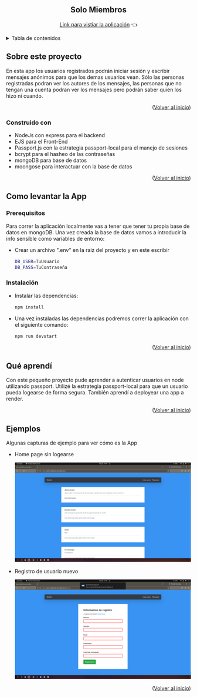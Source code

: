 <a name="readme-top"></a>

<!-- PROJECT LOGO -->
<br />
<div align="center">

  <h2 align="center">Solo Miembros</h2>

  <p align="center"><a href="https://solo-miembros.onrender.com/">Link para vistiar la aplicación</a> 👈</p>
</div>

<!-- TABLE OF CONTENTS -->
<details>
  <summary>Tabla de contenidos</summary>
  <ol>
    <li>
      <a href="#sobre-este-proyecto">Sobre este proyecto</a>
      <ul>
        <li><a href="#construido-con">Construido con</a></li>
      </ul>
    </li>
    <li>
      <a href="#como-levantar-la-app">Como levantar la App</a>
      <ul>
        <li><a href="#prerequisitos">Prerequisitos</a></li>
        <li><a href="#instalación">Instalación</a></li>
      </ul>
    </li>
    <li><a href="#qué-aprendí">Qué aprendí</a></li>
    <li><a href="#ejemplos">Ejemplos</a></li>
  </ol>
</details>

## Sobre este proyecto
En esta app los usuarios registrados podrán iniciar sesión y escribir mensajes anónimos para que los demas usuarios vean. Sólo las personas registradas podran ver los autores de los mensajes, las personas que no tengan una cuenta podran ver los mensajes pero podrán saber quien los hizo ni cuando.

<p align="right">(<a href="#readme-top">Volver al inicio</a>)</p>

### Construido con
* NodeJs con express para el backend
* EJS para el Front-End
* Passport.js con la estrategia passport-local para el manejo de sesiones
* bcrypt para el hasheo de las contraseñas
* mongoDB para base de datos
* moongose para interactuar con la base de datos

<p align="right">(<a href="#readme-top">Volver al inicio</a>)</p>

## Como levantar la App

### Prerequisitos
Para correr la aplicación localmente vas a tener que tener tu propia base de datos en mongoDB. Una vez creada la base de datos vamos a introducir la info sensible como variables de entorno:
* Crear un archivo ".env" en la raíz del proyecto y en este escribir
  ```sh
  DB_USER=TuUsuario
  DB_PASS=TuContraseña

  ```
  
### Instalación
* Instalar las dependencias:
  ```sh
  npm install
  ```
* Una vez instaladas las dependencias podremos correr la aplicación con el siguiente comando:
  ```sh
  npm run devstart
  ```
  
<p align="right">(<a href="#readme-top">Volver al inicio</a>)</p>

## Qué aprendí
Con este pequeño proyecto pude aprender a autenticar usuarios en node utilizando passport. Utilizé la estrategia passport-local para que un usuario pueda logearse de forma segura. También aprendí a deployear una app a render.

  <p align="right">(<a href="#readme-top">Volver al inicio</a>)</p>

## Ejemplos
Algunas capturas de ejemplo para ver cómo es la App
* Home page sin logearse
  <div align="center">
    <img src="public/images/sm-home.png" alt="Logo" >
  </div>
* Registro de usuario nuevo
  <div align="center">
    <img src="public/images/sm-register.png" alt="Logo" >
  </div>


  <p align="right">(<a href="#readme-top">Volver al inicio</a>)</p>
